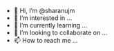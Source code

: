 - 👋 Hi, I’m @sharanujm
- 👀 I’m interested in ...
- 🌱 I’m currently learning ...
- 💞️ I’m looking to collaborate on ...
- 📫 How to reach me ...

<!---
sharanujm/sharanujm is a ✨ special ✨ repository because its `README.md` (this file) appears on your GitHub profile.
You can click the Preview link to take a look at your changes.
--->
